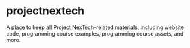 # projectnextech
A place to keep all Project NexTech-related materials, including website code, programming course examples, programming course assets, and more.
